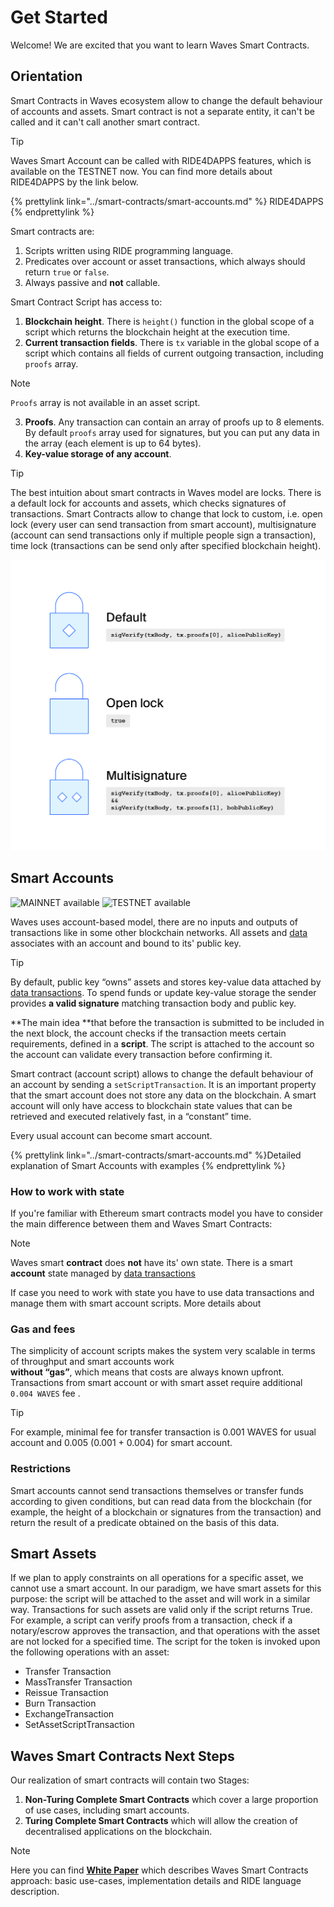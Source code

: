 # Get Started

Welcome! We are excited that you want to learn Waves Smart Contracts.

## Orientation

Smart Contracts in Waves ecosystem allow to change the default behaviour of accounts and assets. Smart contract is
not a separate entity, it can't be called and it can't call another smart contract.

> [!TIP]
> Waves Smart Account can be called with RIDE4DAPPS features, which is available on the TESTNET now.
> You can find more details about RIDE4DAPPS by the link below.

{% prettylink link="../smart-contracts/smart-accounts.md" %} RIDE4DAPPS {% endprettylink %}

Smart contracts are:
1. Scripts written using RIDE programming language.
2. Predicates over account or asset transactions, which always should return `true` or `false`.
3. Always passive and **not** callable.

Smart Contract Script has access to:  
1. **Blockchain height**. There is `height()` function in the global scope of a script which returns the blockchain
height at the execution time.  
2. **Current transaction fields**. There is `tx` variable in the global scope of a script which contains all fields
of current outgoing transaction, including `proofs` array.
> [!NOTE]
> `Proofs` array is not available in an asset script.  
3. **Proofs**. Any transaction can contain an array of proofs up to 8 elements. By default `proofs` array used for
signatures, but you can put any data in the array (each element is up to 64 bytes).
4. **Key-value storage of any account**.

> [!TIP]
> The best intuition about smart contracts in Waves model are locks. There is a default lock for accounts and assets,
> which checks signatures of transactions. Smart Contracts allow to change that lock to custom, i.e. open lock (every
> user can send transaction from smart account), multisignature (account can send transactions only if multiple people
> sign a transaction), time lock (transactions can be send only after specified blockchain height).

![Smart contracts intuition](../_assets/locks.png)


## Smart Accounts
![MAINNET available](https://img.shields.io/badge/mainnet-available-4bc51d.svg)
![TESTNET available](https://img.shields.io/badge/testnet-available-4bc51d.svg)

Waves uses account-based model, there are no inputs and outputs of transactions like in some other blockchain networks.
All assets and [data](/en/blockchain/transaction-type/data-transaction.md) associates with an account and bound
to its' public key.

>[!TIP]
> By default, public key “owns” assets and stores key-value data attached by [data transactions](/en/blockchain/transaction-type/data-transaction.md). To spend funds or update key-value storage the sender
> provides **a valid signature** matching transaction body and public key.

**The main idea **that before the transaction is submitted to be included in the next block, the account checks if
the transaction meets certain requirements, defined in a **script**. The script is attached to the account so the
account can validate every transaction before confirming it.

Smart contract (account script) allows to change the default behaviour of an account by sending a
`setScriptTransaction`. It is an important property that the smart account does not store any
data on the blockchain. A smart account will only have access to blockchain state values that can be retrieved and
executed relatively fast, in a “constant” time.

Every usual account can become smart account.   

{% prettylink link="../smart-contracts/smart-accounts.md" %}Detailed explanation of Smart Accounts with examples {% endprettylink %}

### How to work with state
If you're familiar with Ethereum smart contracts model you have to consider the main difference between them and Waves
Smart Contracts:
>[!NOTE]
> Waves smart **contract** does **not** have its' own state. There is a smart **account** state managed by
> [data transactions](/en/blockchain/transaction-type/data-transaction.md)

If case you need to work with state you have to use data transactions and manage them with smart account scripts.
More details about  


### Gas and fees

The simplicity of account scripts makes the system very scalable in terms of throughput and smart accounts work  
**without “gas”**, which means that costs are always known upfront.
Transactions from smart account or with smart asset require additional `0.004 WAVES` fee .

>[!TIP]  
> For example, minimal fee for transfer transaction is 0.001 WAVES for usual account and 0.005 (0.001 + 0.004) for
smart account.

### Restrictions

Smart accounts cannot send transactions themselves or transfer funds according to given conditions,
but can read data from the blockchain \(for example, the height of a blockchain or signatures from the transaction\)
and return the result of a predicate obtained on the basis of this data.

## Smart Assets

If we plan to apply constraints on all operations for a specific asset, we cannot use a smart account.
In our paradigm, we have smart assets for this purpose: the script will be attached to the asset and will work in a similar way.
Transactions for such assets are valid only if the script returns True. For example, a script can verify proofs from a transaction,
check if a notary/escrow approves the transaction, and that operations with the asset are not locked for a specified time.
The script for the token is invoked upon the following operations with an asset:

* Transfer Transaction
* MassTransfer Transaction
* Reissue Transaction
* Burn Transaction
* ExchangeTransaction
* SetAssetScriptTransaction

## Waves Smart Contracts Next Steps

Our realization of smart contracts will contain two Stages:

1. **Non-Turing Complete Smart Contracts** which cover a large proportion of use cases, including smart accounts.
2. **Turing Complete Smart Contracts** which will allow the creation of decentralised applications on the blockchain.


> [!NOTE]
> Here you can find [**White Paper**](https://wavesplatform.com/files/docs/white_paper_waves_smart_contracts.pdf?cache=b) which describes Waves Smart Contracts approach: basic use-cases, implementation details and RIDE language description.
